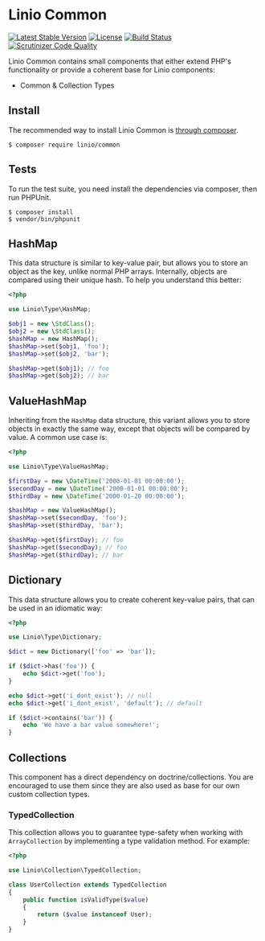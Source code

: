 Linio Common
============
[![Latest Stable Version](https://poser.pugx.org/linio/common/v/stable.svg)](https://packagist.org/packages/linio/common) [![License](https://poser.pugx.org/linio/common/license.svg)](https://packagist.org/packages/linio/common) [![Build Status](https://secure.travis-ci.org/LinioIT/common.png)](http://travis-ci.org/LinioIT/common) [![Scrutinizer Code Quality](https://scrutinizer-ci.com/g/LinioIT/common/badges/quality-score.png?b=master)](https://scrutinizer-ci.com/g/LinioIT/common/?branch=master)

Linio Common contains small components that either extend PHP's functionality or provide
a coherent base for Linio components:

* Common & Collection Types

Install
-------

The recommended way to install Linio Common is [through composer](http://getcomposer.org).

```
$ composer require linio/common
```

Tests
-----

To run the test suite, you need install the dependencies via composer, then
run PHPUnit.

    $ composer install
    $ vendor/bin/phpunit

HashMap
-------

This data structure is similar to key-value pair, but allows you to store an object
as the key, unlike normal PHP arrays. Internally, objects are compared using their
unique hash. To help you understand this better:

```php
<?php

use Linio\Type\HashMap;

$obj1 = new \StdClass();
$obj2 = new \StdClass();
$hashMap = new HashMap();
$hashMap->set($obj1, 'foo');
$hashMap->set($obj2, 'bar');

$hashMap->get($obj1); // foo
$hashMap->get($obj2); // bar
```

ValueHashMap
------------

Inheriting from the `HashMap` data structure, this variant allows you to store objects
in exactly the same way, except that objects will be compared by value. A common
use case is:

```php
<?php

use Linio\Type\ValueHashMap;

$firstDay = new \DateTime('2000-01-01 00:00:00');
$secondDay = new \DateTime('2000-01-01 00:00:00');
$thirdDay = new \DateTime('2000-01-20 00:00:00');

$hashMap = new ValueHashMap();
$hashMap->set($secondDay, 'foo');
$hashMap->set($thirdDay, 'bar');

$hashMap->get($firstDay); // foo
$hashMap->get($secondDay); // foo
$hashMap->get($thirdDay); // bar
```

Dictionary
----------

This data structure allows you to create coherent key-value pairs, that can be used
in an idiomatic way:

```php
<?php

use Linio\Type\Dictionary;

$dict = new Dictionary(['foo' => 'bar']);

if ($dict->has('foo')) {
    echo $dict->get('foo');
}

echo $dict->get('i_dont_exist'); // null
echo $dict->get('i_dont_exist', 'default'); // default

if ($dict->contains('bar')) {
    echo 'We have a bar value somewhere!';
}

```

Collections
-----------

This component has a direct dependency on doctrine/collections. You are encouraged
to use them since they are also used as base for our own custom collection types.

### TypedCollection

This collection allows you to guarantee type-safety when working with `ArrayCollection` by
implementing a type validation method. For example:

```php
<?php

use Linio\Collection\TypedCollection;

class UserCollection extends TypedCollection
{
    public function isValidType($value)
    {
        return ($value instanceof User);
    }
}
```
